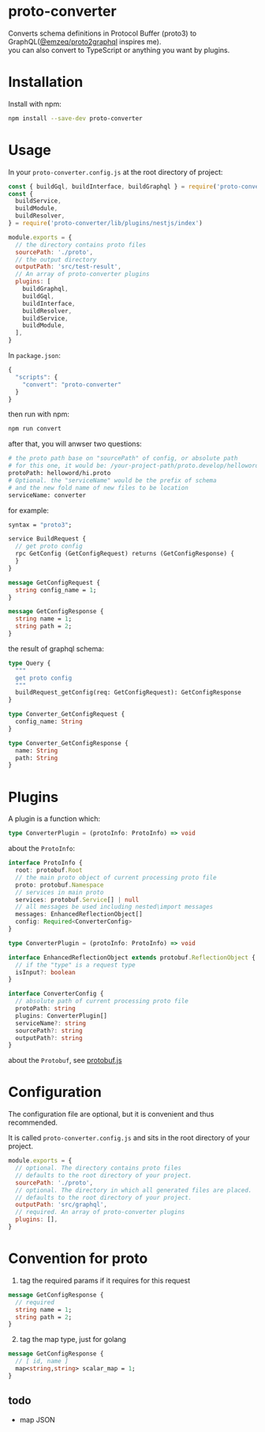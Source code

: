 # proto-converter

Converts schema definitions in Protocol Buffer (proto3) to GraphQL([@emzeq/proto2graphql](https://github.com/emzeq/proto2graphql#readme) inspires me).  
you can also convert to TypeScript or anything you want by plugins.

# Installation

Install with npm:

```sh
npm install --save-dev proto-converter
```

# Usage

In your `proto-converter.config.js` at the root directory of project:

```js
const { buildGql, buildInterface, buildGraphql } = require('proto-converter')
const {
  buildService,
  buildModule,
  buildResolver,
} = require('proto-converter/lib/plugins/nestjs/index')

module.exports = {
  // the directory contains proto files
  sourcePath: './proto',
  // the output directory
  outputPath: 'src/test-result',
  // An array of proto-converter plugins
  plugins: [
    buildGraphql,
    buildGql,
    buildInterface,
    buildResolver,
    buildService,
    buildModule,
  ],
}
```

In `package.json`:

```js
{
  "scripts": {
    "convert": "proto-converter"
  }
}
```

then run with npm:

```sh
npm run convert
```

after that, you will anwser two questions:

```sh
# the proto path base on "sourcePath" of config, or absolute path
# for this one, it would be: /your-project-path/proto.develop/helloword/hi.proto
protoPath: helloword/hi.proto
# Optional. the "serviceName" would be the prefix of schema
# and the new fold name of new files to be location
serviceName: converter
```

for example:

```proto
syntax = "proto3";

service BuildRequest {
  // get proto config
  rpc GetConfig (GetConfigRequest) returns (GetConfigResponse) {
  }
}

message GetConfigRequest {
  string config_name = 1;
}

message GetConfigResponse {
  string name = 1;
  string path = 2;
}
```

the result of graphql schema:

```graphql
type Query {
  """
  get proto config
  """
  buildRequest_getConfig(req: GetConfigRequest): GetConfigResponse
}

type Converter_GetConfigRequest {
  config_name: String
}

type Converter_GetConfigResponse {
  name: String
  path: String
}
```

# Plugins

A plugin is a function which:

```typescript
type ConverterPlugin = (protoInfo: ProtoInfo) => void
```

about the `ProtoInfo`:

```typescript
interface ProtoInfo {
  root: protobuf.Root
  // the main proto object of current processing proto file
  proto: protobuf.Namespace
  // services in main proto
  services: protobuf.Service[] | null
  // all messages be used including nested\import messages
  messages: EnhancedReflectionObject[]
  config: Required<ConverterConfig>
}

type ConverterPlugin = (protoInfo: ProtoInfo) => void

interface EnhancedReflectionObject extends protobuf.ReflectionObject {
  // if the "type" is a request type
  isInput?: boolean
}

interface ConverterConfig {
  // absolute path of current processing proto file
  protoPath: string
  plugins: ConverterPlugin[]
  serviceName?: string
  sourcePath?: string
  outputPath?: string
}
```

about the `Protobuf`, see [protobuf.js](https://protobufjs.github.io/protobuf.js/index.html)

# Configuration

The configuration file are optional, but it is convenient and thus recommended.

It is called `proto-converter.config.js` and sits in the root directory of your project.

```js
module.exports = {
  // optional. The directory contains proto files
  // defaults to the root directory of your project.
  sourcePath: './proto',
  // optional. The directory in which all generated files are placed.
  // defaults to the root directory of your project.
  outputPath: 'src/graphql',
  // required. An array of proto-converter plugins
  plugins: [],
}
```

# Convention for proto

1. tag the required params if it requires for this request

```proto
message GetConfigResponse {
  // required
  string name = 1;
  string path = 2;
}
```

2. tag the map type, just for golang

```proto
message GetConfigResponse {
  // [ id, name ]
  map<string,string> scalar_map = 1;
}
```

## todo

- map JSON
